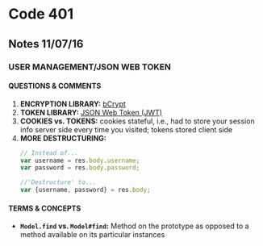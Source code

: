 # Code 401 
## Notes 11/07/16
### USER MANAGEMENT/JSON WEB TOKEN

#### QUESTIONS & COMMENTS
1. **ENCRYPTION LIBRARY:** [bCrypt](https://en.wikipedia.org/wiki/Bcrypt)
1. **TOKEN LIBRARY:** [JSON Web Token (JWT)](https://www.npmjs.com/package/jsonwebtoken)
1. **COOKIES vs. TOKENS:** cookies stateful, i.e., had to store your session info server side every time you visited; tokens stored client side
1. **MORE DESTRUCTURING:**  
    ```javascript
    // Instead of...
    var username = res.body.username;
    var password = res.body.password;

    //'Destructure' to...
    var {username, password} = res.body;
    ```



#### TERMS & CONCEPTS
  * **`Model.find` vs. `Model#find`:** Method on the prototype as opposed to a method available on its particular instances

